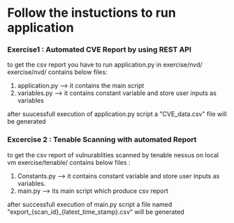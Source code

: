 # Follow the instuctions to run application


### Exercise1 : Automated CVE Report by using REST API

to get the csv report you have to run application.py in exercise/nvd/
exercise/nvd/ contains below files:
1. application.py --> it contains the main script
2. variables.py --> it contains constant variable and store user inputs as variables 

after suucessfull execution of application.py script a "CVE_data.csv" file will be generated

### Excercise 2 : Tenable Scanning with automated Report

to get the csv report of vulnurablities scanned by tenable nessus on local vm
 exercise/tenable/ contains below files :
 1. Constants.py --> it contains constant variable and store user inputs as variables.
 2. main.py --> its main script which produce csv report
 
 after successfull execution of main.py script a file named "export_{scan_id}_{latest_time_stamp}.csv" will be generated
 

